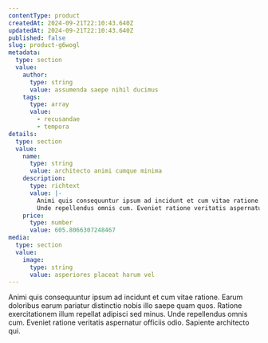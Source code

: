 ```yaml
---
contentType: product
createdAt: 2024-09-21T22:10:43.640Z
updatedAt: 2024-09-21T22:10:43.640Z
published: false
slug: product-g6wogl
metadata:
  type: section
  value:
    author:
      type: string
      value: assumenda saepe nihil ducimus
    tags:
      type: array
      value:
        - recusandae
        - tempora
details:
  type: section
  value:
    name:
      type: string
      value: architecto animi cumque minima
    description:
      type: richtext
      value: |-
        Animi quis consequuntur ipsum ad incidunt et cum vitae ratione. Earum doloribus earum pariatur distinctio nobis illo saepe quam quos. Ratione exercitationem illum repellat adipisci sed minus.
        Unde repellendus omnis cum. Eveniet ratione veritatis aspernatur officiis odio. Sapiente architecto qui.
    price:
      type: number
      value: 605.8066307248467
media:
  type: section
  value:
    image:
      type: string
      value: asperiores placeat harum vel
---
```


Animi quis consequuntur ipsum ad incidunt et cum vitae ratione. Earum doloribus earum pariatur distinctio nobis illo saepe quam quos. Ratione exercitationem illum repellat adipisci sed minus.
Unde repellendus omnis cum. Eveniet ratione veritatis aspernatur officiis odio. Sapiente architecto qui.